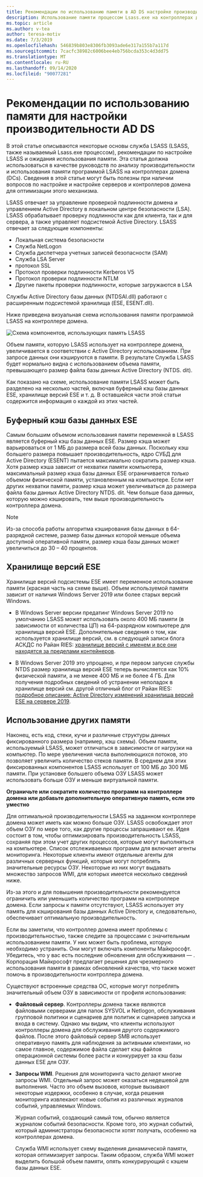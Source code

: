 ```yaml
---
title: Рекомендации по использованию памяти в AD DS настройке производительности
description: Использование памяти процессом Lsass.exe на контроллерах домена под управлением Windows Server 2012 R2, 2016 и 2019.
ms.topic: article
ms.author: v-tea
author: teresa-motiv
ms.date: 7/3/2019
ms.openlocfilehash: 546839b803e8306fb3093ade6e317a155b7a117d
ms.sourcegitcommit: 7cacfc38982c6006bee4eb756bcda353c4d3dd75
ms.translationtype: MT
ms.contentlocale: ru-RU
ms.lasthandoff: 09/14/2020
ms.locfileid: "90077281"
---
```

# <a name="memory-usage-considerations-for-ad-ds-performance-tuning"></a>Рекомендации по использованию памяти для настройки производительности AD DS

В этой статье описываются некоторые основы служба LSASS (LSASS, также называемый Lsass.exe процессом), рекомендации по настройке LSASS и ожидания использования памяти. Эта статья должна использоваться в качестве руководств по анализу производительности и использования памяти программой LSASS на контроллерах домена (DCs). Сведения в этой статье могут быть полезны при наличии вопросов по настройке и настройке серверов и контроллеров домена для оптимизации этого механизма.

LSASS отвечает за управление проверкой подлинности домена и управлением Active Directory в локальном центре безопасности (LSA). LSASS обрабатывает проверку подлинности как для клиента, так и для сервера, а также управляет подсистемой Active Directory. LSASS отвечает за следующие компоненты:

- Локальная система безопасности
- Служба NetLogon
- Служба диспетчера учетных записей безопасности (SAM)
- Служба LSA Server
- протокол SSL
- Протокол проверки подлинности Kerberos V5
- Протокол проверки подлинности NTLM
- Другие пакеты проверки подлинности, которые загружаются в LSA

Службы Active Directory базы данных (NTDSAI.dll) работают с расширенным подсистемой хранилища (ESE, ESENT.dll).

Ниже приведена визуальная схема использования памяти программой LSASS на контроллере домена.

![Схема компонентов, использующих память LSASS](media/domain-controller-lsass-memory-usage.png)

Объем памяти, которую LSASS использует на контроллере домена, увеличивается в соответствии с Active Directory использованием. При запросе данных они кэшируются в памяти. В результате Служба LSASS будет нормально видна с использованием объема памяти, превышающего размер файла базы данных Active Directory (NTDS. dit).

Как показано на схеме, использование памяти LSASS может быть разделено на несколько частей, включая буферный кэш базы данных ESE, хранилище версий ESE и т. д. В оставшейся части этой статьи содержится информация о каждой из этих частей.

## <a name="ese-database-buffer-cache"></a>Буферный кэш базы данных ESE
Самым большим объемом использования памяти переменной в LSASS является буферный кэш базы данных ESE. Размер кэша может варьироваться от 1 МБ до размера всей базы данных. Поскольку кэш большего размера повышает производительность, ядро СУБД для Active Directory (ESENT) пытается максимально сократить размер кэша. Хотя размер кэша зависит от нехватки памяти компьютера, максимальный размер кэша базы данных ESE ограничивается *только* объемом физической памяти, установленным на компьютере. Если нет других нехватки памяти, размер кэша может увеличиваться до размера файла базы данных Active Directory NTDS. dit. Чем больше база данных, которую можно кэшировать, тем выше производительность контроллера домена.

> [!NOTE]
> Из-за способа работы алгоритма кэширования базы данных в 64-разрядной системе, размер базы данных которой меньше объема доступной оперативной памяти, размер кэша базы данных может увеличиться до 30 – 40 процентов.

## <a name="ese-version-store"></a>Хранилище версий ESE

Хранилище версий подсистемы ESE имеет переменное использование памяти (красная часть на схеме выше). Объем используемой памяти зависит от наличия Windows Server 2019 или более старых версий Windows.

- В Windows Server версии предатинг Windows Server 2019 по умолчанию LSASS может использовать около 400 МБ памяти (в зависимости от количества ЦП) на 64-разрядном компьютере для хранилища версий ESE. Дополнительные сведения о том, как используется хранилище версий, см. в следующей записи блога АСКДС по Райан RIES: [хранилище версий с именем и все они находятся за пределами контейнеров](https://techcommunity.microsoft.com/t5/Ask-the-Directory-Services-Team/The-Version-Store-Called-and-They-8217-re-All-Out-of-Buckets/ba-p/400415).

- В Windows Server 2019 это упрощено, и при первом запуске службы NTDS размер хранилища версий ESE теперь вычисляется как 10% физической памяти, а не менее 400 МБ и не более 4 ГБ. Для получения подробных сведений об устранении неполадок в хранилище версий см. другой отличный блог от Райан RIES: [подробное описание: Active Directory изменений хранилища версий ESE на сервере 2019](https://techcommunity.microsoft.com/t5/Ask-the-Directory-Services-Team/Deep-Dive-Active-Directory-ESE-Version-Store-Changes-in-Server/ba-p/400510).

## <a name="other-memory-use"></a>Использование других памяти

Наконец, есть код, стеки, кучи и различные структуры данных фиксированного размера (например, кэш схемы). Объем памяти, используемый LSASS, может отличаться в зависимости от нагрузки на компьютер. По мере увеличения числа выполняющихся потоков, это позволяет увеличить количество стеков памяти. В среднем для этих фиксированных компонентов LSASS использует от 100 МБ до 300 МБ памяти. При установке большего объема ОЗУ LSASS может использовать больше ОЗУ и меньше виртуальной памяти.

**Ограничьте или сократите количество программ на контроллере домена или добавьте дополнительную оперативную память, если это уместно**

Для оптимальной производительности LSASS на заданном контроллере домена может иметь как можно больше ОЗУ. LSASS освобождает этот объем ОЗУ по мере того, как другие процессы запрашивают ее. Идея состоит в том, чтобы оптимизировать производительность LSASS, сохраняя при этом учет других процессов, которые могут выполняться на компьютере. Список отслеживаемых программ для включает агенты мониторинга. Некоторые клиенты имеют отдельные агенты для различных серверных функций, которые могут потреблять значительные ресурсы ОЗУ. Некоторые из них могут выдавать множество запросов WMI, для которых имеется несколько сведений ниже.

Из-за этого и для повышения производительности рекомендуется ограничить или уменьшить количество программ на контроллере домена. Если запросы к памяти отсутствуют, LSASS использует эту память для кэширования базы данных Active Directory и, следовательно, обеспечивает оптимальную производительность.

Если вы заметили, что контроллер домена имеет проблемы с производительностью, также следите за процессами с значительным использованием памяти. У них может быть проблема, которую необходимо устранить. Они могут включать компоненты Майкрософт. Убедитесь, что у вас есть последние обновления для обслуживания &mdash; . Корпорация Майкрософт предлагает решения для чрезмерного использования памяти в рамках обновлений качества, что также может помочь в производительности контроллера домена.

Существуют встроенные средства ОС, которые могут потреблять значительный объем ОЗУ в зависимости от профиля использования:

- **Файловый сервер**. Контроллеры домена также являются файловыми серверами для папок SYSVOL и Netlogon, обслуживания групповой политики и сценариев для политик и сценариев запуска и входа в систему.
  Однако мы видим, что клиенты используют контроллеры домена для обслуживания другого содержимого файлов. После этого файловый сервер SMB использует оперативную память для наблюдения за активными клиентами, но самое главное, содержимое файла сделает кэш файлов операционной системы более расти и конкурирует за кэш базы данных ESE для ОЗУ.

- **Запросы WMI**. Решения для мониторинга часто делают многие запросы WMI. Отдельный запрос может оказаться недешевой для выполнения. Часто это объем вызовов, которые вызывают некоторые издержки, особенно в случае, когда решения мониторинга извлекают новые события из различных журналов событий, управляемых Windows.

  Журнал событий, создающий самый том, обычно является журналом событий безопасности. Кроме того, это журнал событий, который администраторы безопасности хотят получать, особенно на контроллерах домена.

  Служба WMI использует схему выделения динамической памяти, которая оптимизирует запросы. Таким образом, служба WMI может выделить большой объем памяти, опять конкурирующий с кэшем базы данных ESE.
